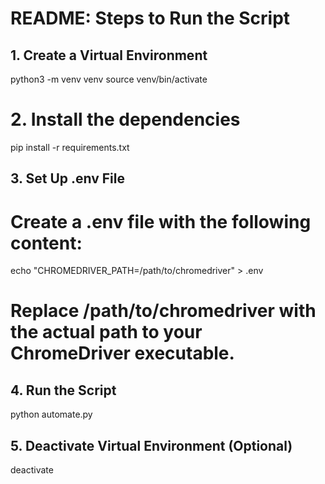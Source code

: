 # README: Steps to Run the Script

## 1. Create a Virtual Environment
python3 -m venv venv
source venv/bin/activate  

# 2. Install the dependencies
pip install -r requirements.txt

## 3. Set Up .env File
# Create a .env file with the following content:
echo "CHROMEDRIVER_PATH=/path/to/chromedriver" > .env
# Replace /path/to/chromedriver with the actual path to your ChromeDriver executable.

## 4. Run the Script
python automate.py

## 5. Deactivate Virtual Environment (Optional)
deactivate
